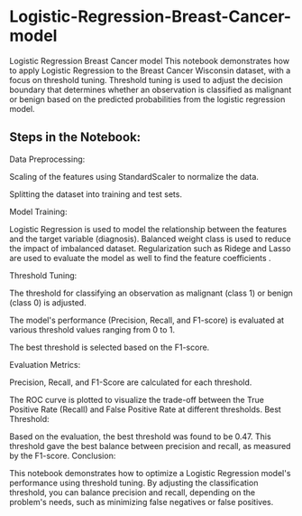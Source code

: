 # Logistic-Regression-Breast-Cancer-model
Logistic Regression Breast Cancer model
This notebook demonstrates how to apply Logistic Regression to the Breast Cancer Wisconsin dataset, with a focus on threshold tuning. Threshold tuning is used to adjust the decision boundary that determines whether an observation is classified as malignant or benign based on the predicted probabilities from the logistic regression model.

## Steps in the Notebook:

Data Preprocessing:

Scaling of the features using StandardScaler to normalize the data.

Splitting the dataset into training and test sets.

Model Training:

Logistic Regression is used to model the relationship between the features and the target variable (diagnosis).
Balanced weight class is used to reduce the impact of imbalanced dataset.
Regularization such as Ridege and Lasso are used to evaluate the model  as well to find the feature coefficients .


Threshold Tuning:

The threshold for classifying an observation as malignant (class 1) or benign (class 0) is adjusted.

The model's performance (Precision, Recall, and F1-score) is evaluated at various threshold values ranging from 0 to 1.

The best threshold is selected based on the F1-score.

Evaluation Metrics:

Precision, Recall, and F1-Score are calculated for each threshold.

The ROC curve is plotted to visualize the trade-off between the True Positive Rate (Recall) and False Positive Rate at different thresholds.
Best Threshold:

Based on the evaluation, the best threshold was found to be 0.47. This threshold gave the best balance between precision and recall, as measured by the F1-score.
Conclusion:

This notebook demonstrates how to optimize a Logistic Regression model's performance using threshold tuning. By adjusting the classification threshold, you can balance precision and recall, depending on the problem's needs, such as minimizing false negatives or false positives.
